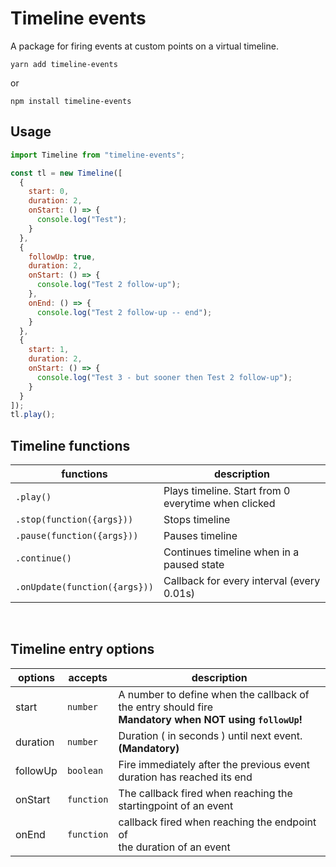 # Timeline events

A package for firing events at custom points on a virtual timeline.

```
yarn add timeline-events
```

or

```
npm install timeline-events
```

## Usage

```javascript
import Timeline from "timeline-events";

const tl = new Timeline([
  {
    start: 0,
    duration: 2,
    onStart: () => {
      console.log("Test");
    }
  },
  {
    followUp: true,
    duration: 2,
    onStart: () => {
      console.log("Test 2 follow-up");
    },
    onEnd: () => {
      console.log("Test 2 follow-up -- end");
    }
  },
  {
    start: 1,
    duration: 2,
    onStart: () => {
      console.log("Test 3 - but sooner then Test 2 follow-up");
    }
  }
]);
tl.play();
```

## Timeline functions

| functions                     | description                                         |
| ----------------------------- | --------------------------------------------------- |
| `.play()`                     | Plays timeline. Start from 0 everytime when clicked |
| `.stop(function({args}))`     | Stops timeline                                      |
| `.pause(function({args}))`    | Pauses timeline                                     |
| `.continue()`                 | Continues timeline when in a paused state           |
| `.onUpdate(function({args}))` | Callback for every interval (every 0.01s)           |

<br>

## Timeline entry options

| options  | accepts    | description                                                                                                |
| -------- | ---------- | ---------------------------------------------------------------------------------------------------------- |
| start    | `number`   | A number to define when the callback of the entry should fire <br>**Mandatory when NOT using `followUp`!** |
| duration | `number`   | Duration ( in seconds ) until next event. **(Mandatory)**                                                  |
| followUp | `boolean`  | Fire immediately after the previous event duration has reached its end                                     |
| onStart  | `function` | The callback fired when reaching the startingpoint of an event                                             |
| onEnd    | `function` | callback fired when reaching the endpoint of <br>the duration of an event                                  |
